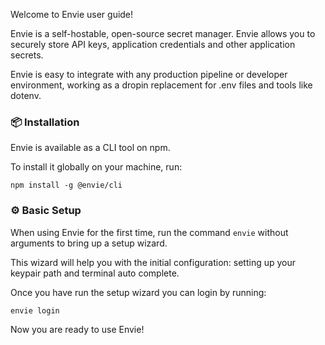 Welcome to Envie user guide!

Envie is a self-hostable, open-source secret manager. Envie allows you to securely store API keys, application credentials and other application secrets.

Envie is easy to integrate with any production pipeline or developer environment, working as a dropin replacement for .env files and tools like dotenv.

### 📦 Installation

Envie is available as a CLI tool on npm.

To install it globally on your machine, run:

```
npm install -g @envie/cli
```

### ⚙️ Basic Setup

When using Envie for the first time, run the command `envie` without arguments to bring up a setup wizard.

This wizard will help you with the initial configuration: setting up your keypair path and terminal auto complete.

Once you have run the setup wizard you can login by running:

```
envie login
```

Now you are ready to use Envie!
